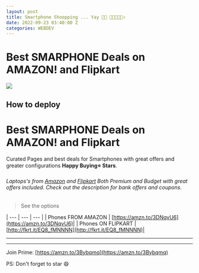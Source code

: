 ```yaml
---
layout: post
title: Smartphone Shoopping ... Yay 📱📱 👨‍💻👩‍💻🤟✌
date: 2022-09-23 03:40:00 Z
categories: WEBDEV
---
```


# Best SMARPHONE Deals on AMAZON! and Flipkart 

![](https://m.media-amazon.com/images/I/71fVoqRC0wL._SL1500_.jpg)

## How to deploy
# Best SMARPHONE Deals on AMAZON! and Flipkart 

Curated Pages and best deals for Smartphones with great offers and greater configurations **Happy Buying⭐️ Stars**.


######  Laptops's from [Amazon](https://amzn.to/3LBhYWb) and [Flipkart](http://fkrt.it/7D0yEMNNNN/) Both Premium and Budget with great offers included. Check out the description for bank offers and coupons.



> See the options



| --- | --- | --- |
|  Phones FROM AMAZON  | [https://amzn.to/3DNqvU6](https://amzn.to/3DNqvU6)|
|  Phones ON FLIPKART | [http://fkrt.it/EQ8_fMNNNN](http://fkrt.it/EQ8_fMNNNN)|


---


---

Join Prime: [https://amzn.to/3Bybqmq](https://amzn.to/3Bybqmq)

PS: Don't forget to star :smile: